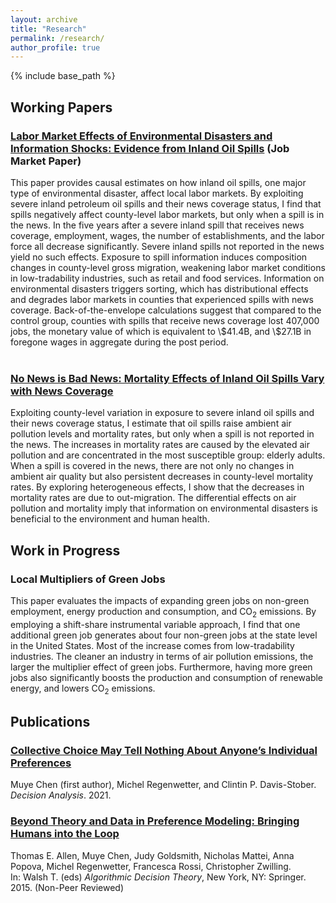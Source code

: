 ```yaml
---
layout: archive
title: "Research"
permalink: /research/
author_profile: true
---
```


{% include base_path %}

<p id="1.5-spaced" style="line-height: 150%;">
<h2> Working Papers </h2>
<!-- 
<div><a href="http://kevincng.github.io/files/stem.pdf">The Returns to STEM Programs for Less-Prepared Students</a><br>
<p style="margin-left: 40px"> with Evan Riehl <br>
Revise & resubmit, <i> American Economic Journal: Economic Policy </i> </p> </div> <br>  
-->

<div><h3><a href="https://MuyeChenEcon.github.io/files/Chen_spill_and_labor.pdf">Labor Market Effects of Environmental Disasters and Information Shocks: Evidence from Inland Oil Spills</a> (Job Market Paper)</h3></div>
<div> This paper provides causal estimates on how inland oil spills, one major type of environmental disaster, affect local labor markets. By exploiting severe inland petroleum oil spills and their news coverage status, I find that spills negatively affect county-level labor markets, but only when a spill is in the news. In the five years after a severe inland spill that receives news coverage, employment, wages, the number of establishments, and the labor force all decrease significantly. Severe inland spills not reported in the news yield no such effects. Exposure to spill information induces composition changes in county-level gross migration, weakening labor market conditions in low-tradability industries, such as retail and food services. Information on environmental disasters triggers sorting, which has distributional effects and degrades labor markets in counties that experienced spills with news coverage. Back-of-the-envelope calculations suggest that compared to the control group, counties with spills that receive news coverage lost 407,000 jobs, the monetary value of which is equivalent to \$41.4B, and \$27.1B in foregone wages in aggregate during the post period. </div> <br>


<div><h3><a href="https://MuyeChenEcon.github.io/files/Chen_spill_and_mortality.pdf">No News is Bad News: Mortality Effects of Inland Oil Spills Vary with News Coverage</a></h3></div>
<div> Exploiting county-level variation in exposure to severe inland oil spills and their news coverage status, I estimate that oil spills raise ambient air pollution levels and mortality rates, but only when a spill is not reported in the news. The increases in mortality rates are caused by the elevated air pollution and are concentrated in the most susceptible group: elderly adults. When a spill is covered in the news, there are not only no changes in ambient air quality but also persistent decreases in county-level mortality rates. By exploring heterogeneous effects, I show that the decreases in mortality rates are due to out-migration. The differential effects on air pollution and mortality imply that information on environmental disasters is beneficial to the environment and human health. </div> 
</p>

<p id="1.5-spaced" style="line-height: 150%;">
<h2> Work in Progress </h2>
<div><h3>Local Multipliers of Green Jobs</h3></div>
<div> This paper evaluates the impacts of expanding green jobs on non-green employment, energy production and consumption, and CO<sub>2</sub> emissions. By employing a shift-share instrumental variable approach, I find that one additional green job generates about four non-green jobs at the state level in the United States. Most of the increase comes from low-tradability industries. The cleaner an industry in terms of air pollution emissions, the larger the multiplier effect of green jobs. Furthermore, having more green jobs also significantly boosts the production and consumption of renewable energy, and lowers CO<sub>2</sub> emissions. </div> 
</p>

<p id="1.5-spaced" style="line-height: 150%;">
<h2> Publications </h2> 

<div><a href="https://pubsonline.informs.org/doi/abs/10.1287/deca.2020.0417"><h3>Collective Choice May Tell Nothing About Anyone’s Individual Preferences</h3></a> Muye Chen (first author), Michel Regenwetter, and Clintin P. Davis-Stober.<br> <i>Decision Analysis</i>. 2021.</div>
 
 <div><a href="https://link.springer.com/chapter/10.1007/978-3-319-23114-3_1"><h3>Beyond Theory and Data in Preference Modeling: Bringing Humans into the Loop</h3></a>Thomas E. Allen, Muye Chen, Judy Goldsmith, Nicholas Mattei, Anna Popova, Michel Regenwetter, Francesca Rossi, Christopher Zwilling.<br> In: Walsh T. (eds) <i>Algorithmic Decision Theory</i>, New York, NY: Springer. 2015. (Non-Peer Reviewed) </div>
</p>

